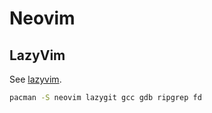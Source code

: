 # Neovim
## LazyVim
See [lazyvim](https://www.lazyvim.org/).
```sh
pacman -S neovim lazygit gcc gdb ripgrep fd
```
